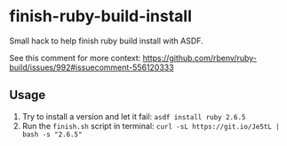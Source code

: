 # finish-ruby-build-install
Small hack to help finish ruby build install with ASDF.

See this comment for more context: https://github.com/rbenv/ruby-build/issues/992#issuecomment-556120333

## Usage
1. Try to install a version and let it fail: `asdf install ruby 2.6.5`
2. Run the `finish.sh` script in terminal: `curl -sL https://git.io/Je5tL | bash -s "2.6.5"`
